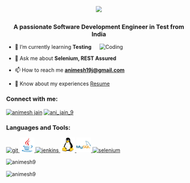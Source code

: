 <h1 align="center">
  <img src="https://readme-typing-svg.herokuapp.com/?font=Righteous&size=35&center=true&vCenter=true&width=500&height=70&duration=4000&lines=Hi+There!+👋;+I'm+Animesh+Jain!;" />
</h1>
<h3 align="center">A passionate Software Development Engineer in Test from India</h3>
<img align="right" alt="Coding" width="250" src="https://statusneo.com/wp-content/uploads/2023/03/GIF-image-1.gif">

- 🌱 I’m currently learning **Testing**

- 💬 Ask me about **Selenium, REST Assured**

- 📫 How to reach me **animesh19j@gmail.com** 

- 📄 Know about my experiences [Resume](https://drive.google.com/file/d/1vKqNmpyOXrqlwV6CTlKmAZt3fVOFbfGB/view?usp=sharing)

<h3 align="left">Connect with me:</h3>
<p align="left">
<a href="https://linkedin.com/in/animesh-jain-engineer/" target="blank"><img align="center" src="https://raw.githubusercontent.com/rahuldkjain/github-profile-readme-generator/master/src/images/icons/Social/linked-in-alt.svg" alt="animesh jain" height="30" width="40" /></a>
<a href="https://instagram.com/ani_jain_9" target="blank"><img align="center" src="https://raw.githubusercontent.com/rahuldkjain/github-profile-readme-generator/master/src/images/icons/Social/instagram.svg" alt="ani_jain_9" height="30" width="40" /></a>
</p>

<h3 align="left">Languages and Tools:</h3>
<p align="left"> <a href="https://git-scm.com/" target="_blank" rel="noreferrer"> <img src="https://www.vectorlogo.zone/logos/git-scm/git-scm-icon.svg" alt="git" width="40" height="40"/> </a> <a href="https://www.java.com" target="_blank" rel="noreferrer"> <img src="https://raw.githubusercontent.com/devicons/devicon/master/icons/java/java-original.svg" alt="java" width="40" height="40"/> </a> <a href="https://www.jenkins.io" target="_blank" rel="noreferrer"> <img src="https://www.vectorlogo.zone/logos/jenkins/jenkins-icon.svg" alt="jenkins" width="40" height="40"/> </a> <a href="https://www.linux.org/" target="_blank" rel="noreferrer"> <img src="https://raw.githubusercontent.com/devicons/devicon/master/icons/linux/linux-original.svg" alt="linux" width="40" height="40"/> </a> <a href="https://www.mysql.com/" target="_blank" rel="noreferrer"> <img src="https://raw.githubusercontent.com/devicons/devicon/master/icons/mysql/mysql-original-wordmark.svg" alt="mysql" width="40" height="40"/> </a> <a href="https://www.selenium.dev" target="_blank" rel="noreferrer"> <img src="https://raw.githubusercontent.com/detain/svg-logos/780f25886640cef088af994181646db2f6b1a3f8/svg/selenium-logo.svg" alt="selenium" width="40" height="40"/> </a> </p>

<p><img align="center" src="https://github-readme-stats.vercel.app/api/top-langs?username=animesh9&show_icons=true&locale=en&layout=compact" alt="animesh9" /></p>

<p><img align="center" src="https://github-readme-streak-stats.herokuapp.com/?user=animesh9&" alt="animesh9" /></p>
